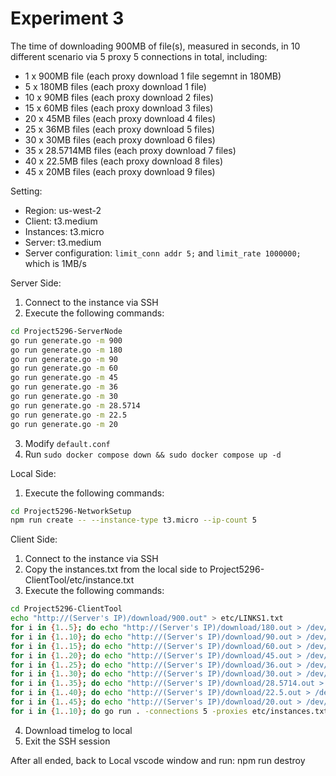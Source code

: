 # Experiment 3

The time of downloading 900MB of file(s), measured in seconds, in 10 different scenario via 5 proxy 5 connections in total, including:
- 1 x 900MB file (each proxy download 1 file segemnt in 180MB)
- 5 x 180MB files (each proxy download 1 file)
- 10 x 90MB files (each proxy download 2 files)
- 15 x 60MB files (each proxy download 3 files)
- 20 x 45MB files (each proxy download 4 files)
- 25 x 36MB files (each proxy download 5 files)
- 30 x 30MB files (each proxy download 6 files)
- 35 x 28.5714MB files (each proxy download 7 files)
- 40 x 22.5MB files (each proxy download 8 files)
- 45 x 20MB files (each proxy download 9 files)

Setting:
- Region: us-west-2
- Client: t3.medium
- Instances: t3.micro
- Server: t3.medium
- Server configuration: `limit_conn addr 5;` and `limit_rate 1000000;` which is 1MB/s

Server Side:
1. Connect to the instance via SSH
2. Execute the following commands:
```bash
cd Project5296-ServerNode
go run generate.go -m 900
go run generate.go -m 180
go run generate.go -m 90
go run generate.go -m 60
go run generate.go -m 45
go run generate.go -m 36
go run generate.go -m 30
go run generate.go -m 28.5714
go run generate.go -m 22.5
go run generate.go -m 20
```
3. Modify `default.conf`
4. Run `sudo docker compose down && sudo docker compose up -d`

Local Side:
1. Execute the following commands:
```bash
cd Project5296-NetworkSetup
npm run create -- --instance-type t3.micro --ip-count 5
```

Client Side:
1. Connect to the instance via SSH
2. Copy the instances.txt from the local side to Project5296-ClientTool/etc/instance.txt
3. Execute the following commands:
```bash
cd Project5296-ClientTool
echo "http://(Server's IP)/download/900.out" > etc/LINKS1.txt
for i in {1..5}; do echo "http://(Server's IP)/download/180.out > /dev/null" >> etc/LINKS2.txt; done
for i in {1..10}; do echo "http://(Server's IP)/download/90.out > /dev/null" >> etc/LINKS3.txt; done
for i in {1..15}; do echo "http://(Server's IP)/download/60.out > /dev/null" >> etc/LINKS4.txt; done
for i in {1..20}; do echo "http://(Server's IP)/download/45.out > /dev/null" >> etc/LINKS5.txt; done
for i in {1..25}; do echo "http://(Server's IP)/download/36.out > /dev/null" >> etc/LINKS6.txt; done
for i in {1..30}; do echo "http://(Server's IP)/download/30.out > /dev/null" >> etc/LINKS7.txt; done
for i in {1..35}; do echo "http://(Server's IP)/download/28.5714.out > /dev/null" >> etc/LINKS8.txt; done
for i in {1..40}; do echo "http://(Server's IP)/download/22.5.out > /dev/null" >> etc/LINKS9.txt; done
for i in {1..45}; do echo "http://(Server's IP)/download/20.out > /dev/null" >> etc/LINKS10.txt; done
for i in {1..10}; do go run . -connections 5 -proxies etc/instances.txt -requests etc/LINKS$i.txt -log logs/"$(date -Ins).log" -name Attemp$i -timeLog Experiment3_Result.log; done
```
4. Download timelog to local
5. Exit the SSH session

After all ended, back to Local vscode window and run:
npm run destroy
